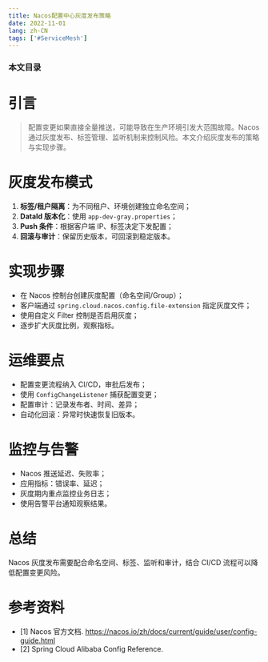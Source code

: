 ```yaml
---
title: Nacos配置中心灰度发布策略
date: 2022-11-01
lang: zh-CN
tags: ['#ServiceMesh']
---
```


### 本文目录
<!-- toc -->

# 引言
> 配置变更如果直接全量推送，可能导致在生产环境引发大范围故障。Nacos 通过灰度发布、标签管理、监听机制来控制风险。本文介绍灰度发布的策略与实现步骤。

# 灰度发布模式
1. **标签/租户隔离**：为不同租户、环境创建独立命名空间；
2. **DataId 版本化**：使用 `app-dev-gray.properties`；
3. **Push 条件**：根据客户端 IP、标签决定下发配置；
4. **回滚与审计**：保留历史版本，可回滚到稳定版本。

# 实现步骤
- 在 Nacos 控制台创建灰度配置（命名空间/Group）；
- 客户端通过 `spring.cloud.nacos.config.file-extension` 指定灰度文件；
- 使用自定义 Filter 控制是否启用灰度；
- 逐步扩大灰度比例，观察指标。

# 运维要点
- 配置变更流程纳入 CI/CD，审批后发布；
- 使用 `ConfigChangeListener` 捕获配置变更；
- 配置审计：记录发布者、时间、差异；
- 自动化回滚：异常时快速恢复旧版本。

# 监控与告警
- Nacos 推送延迟、失败率；
- 应用指标：错误率、延迟；
- 灰度期内重点监控业务日志；
- 使用告警平台通知观察结果。

# 总结
Nacos 灰度发布需要配合命名空间、标签、监听和审计，结合 CI/CD 流程可以降低配置变更风险。

# 参考资料
- [1] Nacos 官方文档. https://nacos.io/zh/docs/current/guide/user/config-guide.html
- [2] Spring Cloud Alibaba Config Reference.
